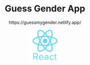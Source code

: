 <h1 align="center">Guess Gender App </h1>
<p align="center">
https://guessmygender.netlify.app/
</p>

<p align="center">
<img src="https://raw.githubusercontent.com/devicons/devicon/master/icons/react/react-original-wordmark.svg" alt="react" width="100" height="100"/> 
</p>

